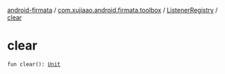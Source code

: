 [android-firmata](../../index.md) / [com.xujiaao.android.firmata.toolbox](../index.md) / [ListenerRegistry](index.md) / [clear](./clear.md)

# clear

`fun clear(): `[`Unit`](https://kotlinlang.org/api/latest/jvm/stdlib/kotlin/-unit/index.html)